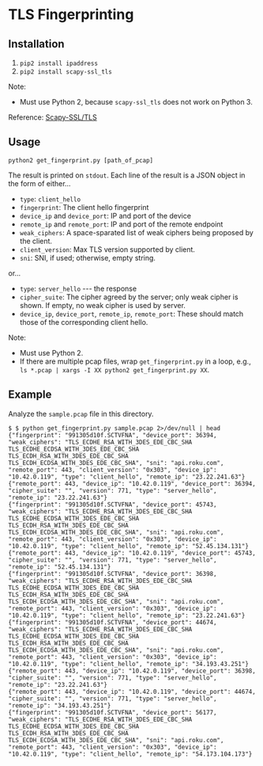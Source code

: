 # TLS Fingerprinting

## Installation

1. `pip2 install ipaddress`
2. `pip2 install scapy-ssl_tls`

Note:

 * Must use Python 2, because `scapy-ssl_tls` does not work on Python 3.

Reference: [Scapy-SSL/TLS](https://github.com/tintinweb/scapy-ssl_tls)

## Usage

`python2 get_fingerprint.py [path_of_pcap]`

The result is printed on `stdout`. Each line of the result is a JSON object in the form of either...

 * `type`: `client_hello`
 * `fingerprint`: The client hello fingerprint
 * `device_ip` and `device_port`: IP and port of the device
 * `remote_ip` and `remote_port`: IP and port of the remote endpoint
 * `weak_ciphers`: A space-sparated list of weak ciphers being proposed by the client.
 * `client_version`: Max TLS version supported by client.
 * `sni`: SNI, if used; otherwise, empty string.

or...

 * `type`: `server_hello` --- the response
 * `cipher_suite`: The cipher agreed by the server; only weak cipher is shown. If empty, no weak cipher is used by server.
 * `device_ip`, `device_port`, `remote_ip`, `remote_port`: These should match those of the corresponding client hello.

Note:

 * Must use Python 2.
 * If there are multiple pcap files, wrap `get_fingerprint.py` in a loop, e.g., `ls *.pcap | xargs -I XX python2 get_fingerprint.py XX`.

## Example

Analyze the `sample.pcap` file in this directory.

```
$ $ python get_fingerprint.py sample.pcap 2>/dev/null | head
{"fingerprint": "991305d10f.SCTVFNA", "device_port": 36394, "weak_ciphers": "TLS_ECDHE_RSA_WITH_3DES_EDE_CBC_SHA TLS_ECDHE_ECDSA_WITH_3DES_EDE_CBC_SHA TLS_ECDH_RSA_WITH_3DES_EDE_CBC_SHA TLS_ECDH_ECDSA_WITH_3DES_EDE_CBC_SHA", "sni": "api.roku.com", "remote_port": 443, "client_version": "0x303", "device_ip": "10.42.0.119", "type": "client_hello", "remote_ip": "23.22.241.63"}
{"remote_port": 443, "device_ip": "10.42.0.119", "device_port": 36394, "cipher_suite": "", "version": 771, "type": "server_hello", "remote_ip": "23.22.241.63"}
{"fingerprint": "991305d10f.SCTVFNA", "device_port": 45743, "weak_ciphers": "TLS_ECDHE_RSA_WITH_3DES_EDE_CBC_SHA TLS_ECDHE_ECDSA_WITH_3DES_EDE_CBC_SHA TLS_ECDH_RSA_WITH_3DES_EDE_CBC_SHA TLS_ECDH_ECDSA_WITH_3DES_EDE_CBC_SHA", "sni": "api.roku.com", "remote_port": 443, "client_version": "0x303", "device_ip": "10.42.0.119", "type": "client_hello", "remote_ip": "52.45.134.131"}
{"remote_port": 443, "device_ip": "10.42.0.119", "device_port": 45743, "cipher_suite": "", "version": 771, "type": "server_hello", "remote_ip": "52.45.134.131"}
{"fingerprint": "991305d10f.SCTVFNA", "device_port": 36398, "weak_ciphers": "TLS_ECDHE_RSA_WITH_3DES_EDE_CBC_SHA TLS_ECDHE_ECDSA_WITH_3DES_EDE_CBC_SHA TLS_ECDH_RSA_WITH_3DES_EDE_CBC_SHA TLS_ECDH_ECDSA_WITH_3DES_EDE_CBC_SHA", "sni": "api.roku.com", "remote_port": 443, "client_version": "0x303", "device_ip": "10.42.0.119", "type": "client_hello", "remote_ip": "23.22.241.63"}
{"fingerprint": "991305d10f.SCTVFNA", "device_port": 44674, "weak_ciphers": "TLS_ECDHE_RSA_WITH_3DES_EDE_CBC_SHA TLS_ECDHE_ECDSA_WITH_3DES_EDE_CBC_SHA TLS_ECDH_RSA_WITH_3DES_EDE_CBC_SHA TLS_ECDH_ECDSA_WITH_3DES_EDE_CBC_SHA", "sni": "api.roku.com", "remote_port": 443, "client_version": "0x303", "device_ip": "10.42.0.119", "type": "client_hello", "remote_ip": "34.193.43.251"}
{"remote_port": 443, "device_ip": "10.42.0.119", "device_port": 36398, "cipher_suite": "", "version": 771, "type": "server_hello", "remote_ip": "23.22.241.63"}
{"remote_port": 443, "device_ip": "10.42.0.119", "device_port": 44674, "cipher_suite": "", "version": 771, "type": "server_hello", "remote_ip": "34.193.43.251"}
{"fingerprint": "991305d10f.SCTVFNA", "device_port": 56177, "weak_ciphers": "TLS_ECDHE_RSA_WITH_3DES_EDE_CBC_SHA TLS_ECDHE_ECDSA_WITH_3DES_EDE_CBC_SHA TLS_ECDH_RSA_WITH_3DES_EDE_CBC_SHA TLS_ECDH_ECDSA_WITH_3DES_EDE_CBC_SHA", "sni": "api.roku.com", "remote_port": 443, "client_version": "0x303", "device_ip": "10.42.0.119", "type": "client_hello", "remote_ip": "54.173.104.173"}
````
